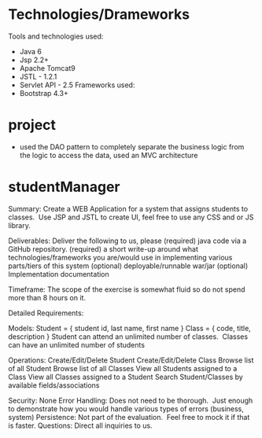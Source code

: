 # Technologies/Drameworks
Tools and technologies used:
- Java 6 
- Jsp 2.2+ 
- Apache Tomcat9 
- JSTL - 1.2.1
- Servlet API - 2.5
Frameworks used:
- Bootstrap 4.3+
# project
* used the DAO pattern to completely separate the business logic from the logic to access the data,
used an MVC architecture
# studentManager
Summary:
Create a WEB Application for a system that assigns students to classes.  Use JSP and JSTL to create UI, feel free to use any CSS and or JS library.

Deliverables:
Deliver the following to us, please
(required) java code via a GitHub repository.
(required) a short write-up around what technologies/frameworks you are/would use in implementing various parts/tiers of this system
(optional) deployable/runnable war/jar
(optional) Implementation documentation

Timeframe:
The scope of the exercise is somewhat fluid so do not spend more than 8 hours on it. 

Detailed Requirements:

Models:
Student = { student id, last name, first name }
Class = { code, title, description }
Student can attend an unlimited number of classes.  Classes can have an unlimited number of students

Operations:
Create/Edit/Delete Student
Create/Edit/Delete Class
Browse list of all Student
Browse list of all Classes
View all Students assigned to a Class
View all Classes assigned to a Student
Search Student/Classes by available fields/associations

Security: None
Error Handling: Does not need to be thorough.  Just enough to demonstrate how you would handle various types of errors (business, system)
Persistence: Not part of the evaluation.  Feel free to mock it if that is faster.
Questions: Direct all inquiries to us.

